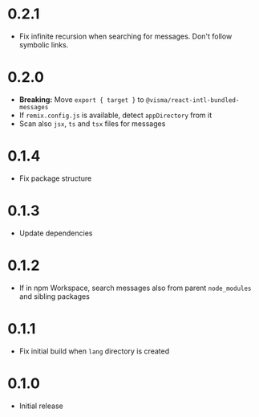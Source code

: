 # 0.2.1

- Fix infinite recursion when searching for messages. Don't follow symbolic links.

# 0.2.0

- **Breaking:** Move `export { target }` to `@visma/react-intl-bundled-messages`
- If `remix.config.js` is available, detect `appDirectory` from it
- Scan also `jsx`, `ts` and `tsx` files for messages

# 0.1.4

- Fix package structure

# 0.1.3

- Update dependencies

# 0.1.2

- If in npm Workspace, search messages also from parent `node_modules` and sibling packages

# 0.1.1

- Fix initial build when `lang` directory is created

# 0.1.0

- Initial release
